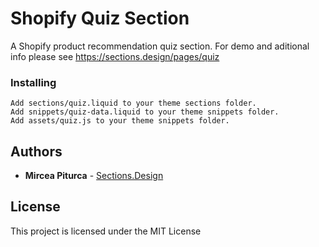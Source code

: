 # Shopify Quiz Section

A Shopify product recommendation quiz section.
For demo and aditional info please see https://sections.design/pages/quiz

### Installing

```
Add sections/quiz.liquid to your theme sections folder.
Add snippets/quiz-data.liquid to your theme snippets folder.
Add assets/quiz.js to your theme snippets folder.
```

## Authors

* **Mircea Piturca** - [Sections.Design](hhttps://github.com/mirceapiturca/Sections)

## License

This project is licensed under the MIT License
